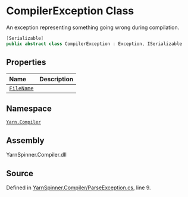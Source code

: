 <!-- This file was generated by a tool. Do not edit this file by hand. -->

# CompilerException Class

An exception representing something going wrong during compilation.


```csharp
[Serializable]
public abstract class CompilerException : Exception, ISerializable
```



## Properties
|Name|Description|
|:---|:---|
|[`FileName`](/api/csharp/yarn.compiler/compilerexception.filename.md)||
## Namespace
[`Yarn.Compiler`](/api/csharp/yarn.compiler/README.md)

## Assembly
YarnSpinner.Compiler.dll

## Source
Defined in [YarnSpinner.Compiler/ParseException.cs](https://github.com/YarnSpinnerTool/YarnSpinner//blob/develop/YarnSpinner.Compiler/ParseException.cs#L9), line 9.
